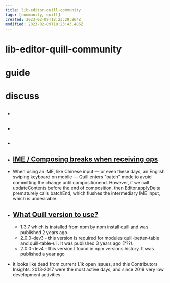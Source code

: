 ```yaml
---
title: lib-editor-quill-community
tags: [community, quill]
created: 2023-02-09T18:23:29.864Z
modified: 2023-02-09T18:23:43.486Z
---
```


# lib-editor-quill-community

# guide

# discuss
- ## 

- ## 

- ## 

- ## [IME / Composing breaks when receiving ops](https://github.com/quilljs/quill/issues/3143)
- When using an IME, like Chinese input — or even these days, an English swiping keyboard on mobile — Quill enters "batch" mode to avoid committing the change until compositionend. However, if we call updateContents before the end of composition, then Editor.applyDelta prematurely calls batchEnd, which flushes the intermediary IME input, which is undesirable.

- ## [What Quill version to use?](https://github.com/quilljs/quill/issues/3356)
  - 1.3.7 which is installed from npm by npm install quill and was published 2 years ago.
  - 2.0.0-dev3 - this version is required for modules quill-better-table and quill-table-ui . It was published 3 years ago (???).
  - 2.0.0-dev4 - this version I found in npm versions history. It was published a year ago
- it looks like dead from current 1.1k open issues, and this Contributors Insights: 2013-2017 were the most active days, and since 2019 very low development activities
